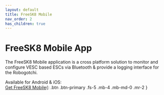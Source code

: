 ```yaml
---
layout: default
title: FreeSK8 Mobile
nav_order: 2
has_children: true
---
```


# FreeSK8 Mobile App

The FreeSK8 Mobile application is a cross platform solution to monitor and configure VESC based ESCs via Bluetooth & provide a logging interface for the Robogotchi. 

Available for Android & iOS:
<br>[Get FreeSK8 Mobile](https://freesk8.app){: .btn .btn-primary .fs-5 .mb-4 .mb-md-0 .mr-2 } 
